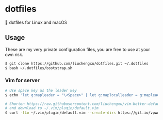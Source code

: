 # dotfiles

🏹 dotfiles for Linux and macOS

## Usage

These are my very private configuration files, you are free to use at your own risk.

```bash
$ git clone https://github.com/liuchengxu/dotfiles.git ~/.dotfiles
$ bash ~/.dotfiles/bootstrap.sh
```

### Vim for server

```bash
# Use space key as the leader key
$ echo 'let g:mapleader = "\<Space>" | let g:maplocalleader = g:mapleader' > ~/.vimrc

# Shorten https://raw.githubusercontent.com/liuchengxu/vim-better-default/master/plugin/default.vim via https://git.io
# and download to ~/.vim/plugin/default.vim
$ curl -fLo ~/.vim/plugin/default.vim --create-dirs https://git.io/vpwwf
```
